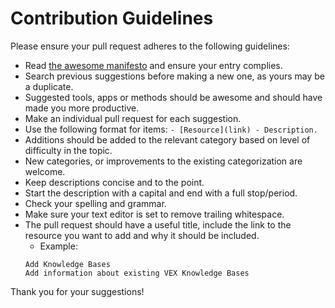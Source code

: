 # Contribution Guidelines

Please ensure your pull request adheres to the following guidelines:

- Read [the awesome manifesto](https://github.com/sindresorhus/awesome/blob/master/awesome.md) and ensure your entry complies.
- Search previous suggestions before making a new one, as yours may be a duplicate.
- Suggested tools, apps or methods should be awesome and should have made you more productive.
- Make an individual pull request for each suggestion.
- Use the following format for items: 
  `- [Resource](link) - Description.`
- Additions should be added to the relevant category based on level of difficulty in the topic.
- New categories, or improvements to the existing categorization are welcome.
- Keep descriptions concise and to the point.
- Start the description with a capital and end with a full stop/period.
- Check your spelling and grammar.
- Make sure your text editor is set to remove trailing whitespace.
- The pull request should have a useful title, include the link to the resource you want to add and why it should be included.
   - Example: 
   ```
   Add Knowledge Bases
   Add information about existing VEX Knowledge Bases
   ```

Thank you for your suggestions!
